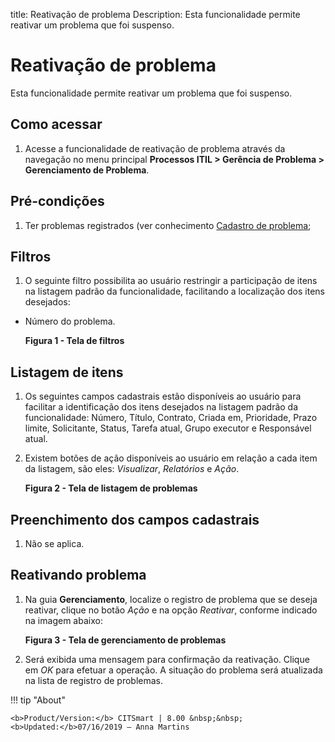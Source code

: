 title: Reativação de problema
Description: Esta funcionalidade permite reativar um problema que foi suspenso.

# Reativação de problema

Esta funcionalidade permite reativar um problema que foi suspenso.

Como acessar
------------

1.  Acesse a funcionalidade de reativação de problema através da navegação no
    menu principal **Processos ITIL > Gerência de
    Problema > Gerenciamento de Problema**.

Pré-condições
-------------

1.  Ter problemas registrados (ver conhecimento [Cadastro de
    problema]();

Filtros
-------

1.  O seguinte filtro possibilita ao usuário restringir a participação de itens
    na listagem padrão da funcionalidade, facilitando a localização dos itens
    desejados:

-   Número do problema.

    

    **Figura 1 - Tela de filtros**

Listagem de itens
-----------------

1.  Os seguintes campos cadastrais estão disponíveis ao usuário para facilitar a
    identificação dos itens desejados na listagem padrão da
    funcionalidade: Número, Título, Contrato, Criada em, Prioridade, Prazo
    limite, Solicitante, Status, Tarefa atual, Grupo
    executor e Responsável atual.

2.  Existem botões de ação disponíveis ao usuário em relação a cada item da
    listagem, são eles: *Visualizar*, *Relatórios* e *Ação*.

    

    **Figura 2 - Tela de listagem de problemas**

Preenchimento dos campos cadastrais
-----------------------------------

1.  Não se aplica.

Reativando problema
-------------------

1.  Na guia **Gerenciamento**, localize o registro de problema que se deseja
    reativar, clique no botão *Ação* e na opção *Reativar*, conforme indicado na
    imagem abaixo:

    

    **Figura 3 - Tela de gerenciamento de problemas**

1.  Será exibida uma mensagem para confirmação da reativação. Clique
    em *OK* para efetuar a operação. A situação do problema será atualizada na
    lista de registro de problemas.

!!! tip "About"

    <b>Product/Version:</b> CITSmart | 8.00 &nbsp;&nbsp;
    <b>Updated:</b>07/16/2019 – Anna Martins

